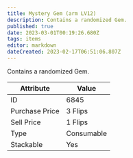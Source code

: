 ```yaml
---
title: Mystery Gem (arm LV12)
description: Contains a randomized Gem.
published: true
date: 2023-03-01T00:19:26.680Z
tags: items
editor: markdown
dateCreated: 2023-02-17T06:51:06.807Z
---
```


Contains a randomized Gem.

|Attribute|Value|
|-|-|
|ID|6845|
|Purchase Price|3 Flips|
|Sell Price|1 Flips|
|Type|Consumable|
|Stackable|Yes|

